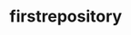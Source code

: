 # firstrepository

[//]: # (Title: Marketing Meeting Notes)  
[//]: # (Author: Alan Smithee)  
[//]: # (Attendees: Larry, Curly, Moe)  
[//]: # (Tags: #training #onboarding)  
[//]: # (Date: Sept 8, 2022) 

